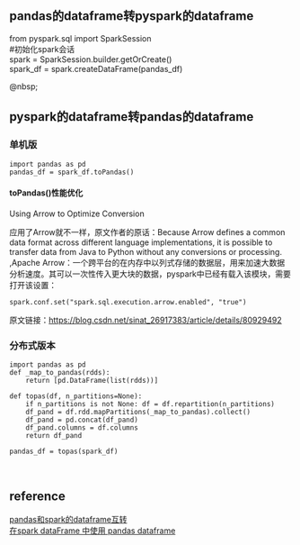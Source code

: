 ## pandas的dataframe转pyspark的dataframe
from pyspark.sql import SparkSession  
#初始化spark会话  
spark = SparkSession.builder.getOrCreate()  
spark_df = spark.createDataFrame(pandas_df)  

@nbsp;
## pyspark的dataframe转pandas的dataframe
### 单机版
```
import pandas as pd  
pandas_df = spark_df.toPandas()  
```
#### toPandas()性能优化
Using Arrow to Optimize Conversion

应用了Arrow就不一样，原文作者的原话：Because Arrow defines a common data format across different language implementations, it is possible to transfer data from Java to Python without any conversions or processing. ,Apache Arrow：一个跨平台的在内存中以列式存储的数据层，用来加速大数据分析速度。其可以一次性传入更大块的数据，pyspark中已经有载入该模块，需要打开该设置：
```
spark.conf.set("spark.sql.execution.arrow.enabled", "true")
```
原文链接：https://blog.csdn.net/sinat_26917383/article/details/80929492

### 分布式版本
```
import pandas as pd  
def _map_to_pandas(rdds):  
    return [pd.DataFrame(list(rdds))]  
    
def topas(df, n_partitions=None):  
    if n_partitions is not None: df = df.repartition(n_partitions)  
    df_pand = df.rdd.mapPartitions(_map_to_pandas).collect()  
    df_pand = pd.concat(df_pand)  
    df_pand.columns = df.columns  
    return df_pand  
    
pandas_df = topas(spark_df)  
```

&nbsp;
## reference
[pandas和spark的dataframe互转](https://www.cnblogs.com/TTyb/p/9996091.html)  
[在spark dataFrame 中使用 pandas dataframe](https://www.jianshu.com/p/16e3c0ad7bc7)
